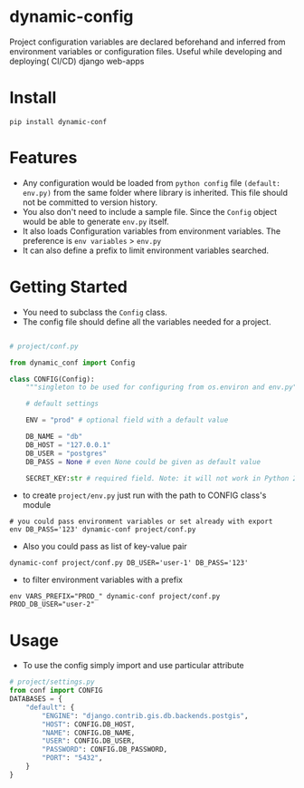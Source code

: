 # dynamic-config
Project configuration variables are declared beforehand and inferred from environment variables or configuration files. Useful while developing and deploying( CI/CD) django web-apps

# Install
```
pip install dynamic-conf
```

# Features
- Any configuration would be loaded from `python config` file `(default: env.py)` from the same folder where library is 
inherited. This file should not be committed to version history.
- You also don't need to include a sample file. Since the `Config` object would be able to generate `env.py` itself.
- It also loads Configuration variables from environment variables. The preference is `env variables` > `env.py`
- It can also define a prefix to limit environment variables searched.


# Getting Started

- You need to subclass the `Config` class.
- The config file should define all the variables needed for a project.

```python

# project/conf.py

from dynamic_conf import Config

class CONFIG(Config):
    """singleton to be used for configuring from os.environ and env.py"""

    # default settings

    ENV = "prod" # optional field with a default value

    DB_NAME = "db"
    DB_HOST = "127.0.0.1"
    DB_USER = "postgres"
    DB_PASS = None # even None could be given as default value

    SECRET_KEY:str # required field. Note: it will not work in Python 2 because
```

- to create `project/env.py` just run with the path to CONFIG class's module
```shell script
# you could pass environment variables or set already with export
env DB_PASS='123' dynamic-conf project/conf.py
```

- Also you could pass as list of key-value pair
```
dynamic-conf project/conf.py DB_USER='user-1' DB_PASS='123'
```

- to filter environment variables with a prefix
```
env VARS_PREFIX="PROD_" dynamic-conf project/conf.py PROD_DB_USER="user-2"
```

# Usage

- To use the config simply import and use particular attribute
```python
# project/settings.py
from conf import CONFIG
DATABASES = {
    "default": {
        "ENGINE": "django.contrib.gis.db.backends.postgis",
        "HOST": CONFIG.DB_HOST,
        "NAME": CONFIG.DB_NAME,
        "USER": CONFIG.DB_USER,
        "PASSWORD": CONFIG.DB_PASSWORD,
        "PORT": "5432",
    }
}
```
